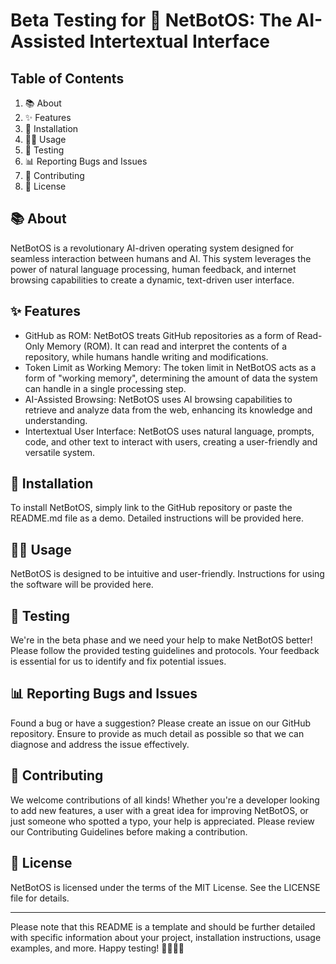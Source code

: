 # Beta Testing for 🚀 NetBotOS: The AI-Assisted Intertextual Interface

## Table of Contents

  1. 📚 About
  2. ✨ Features
  3. 🚀 Installation
  4. 👩‍💻 Usage
  5. 🔬 Testing
  6. 📊 Reporting Bugs and Issues
  7. 🤝 Contributing
  8. 📜 License

## 📚 About

NetBotOS is a revolutionary AI-driven operating system designed for seamless interaction between humans and AI. This system leverages the power of natural language processing, human feedback, and internet browsing capabilities to create a dynamic, text-driven user interface.

## ✨ Features

  * GitHub as ROM: NetBotOS treats GitHub repositories as a form of Read-Only Memory (ROM). It can read and interpret the contents of a repository, while humans handle writing and modifications.
  * Token Limit as Working Memory: The token limit in NetBotOS acts as a form of "working memory", determining the amount of data the system can handle in a single processing step.
  * AI-Assisted Browsing: NetBotOS uses AI browsing capabilities to retrieve and analyze data from the web, enhancing its knowledge and understanding.
  * Intertextual User Interface: NetBotOS uses natural language, prompts, code, and other text to interact with users, creating a user-friendly and versatile system.

## 🚀 Installation

To install NetBotOS, simply link to the GitHub repository or paste the README.md file as a demo. Detailed instructions will be provided here.

## 👩‍💻 Usage

NetBotOS is designed to be intuitive and user-friendly. Instructions for using the software will be provided here.

## 🔬 Testing

We're in the beta phase and we need your help to make NetBotOS better! Please follow the provided testing guidelines and protocols. Your feedback is essential for us to identify and fix potential issues.

## 📊 Reporting Bugs and Issues

Found a bug or have a suggestion? Please create an issue on our GitHub repository. Ensure to provide as much detail as possible so that we can diagnose and address the issue effectively. 

## 🤝 Contributing

We welcome contributions of all kinds! Whether you're a developer looking to add new features, a user with a great idea for improving NetBotOS, or just someone who spotted a typo, your help is appreciated. Please review our Contributing Guidelines before making a contribution.

## 📜 License

NetBotOS is licensed under the terms of the MIT License. See the LICENSE file for details.

* * *

Please note that this README is a template and should be further detailed with specific information about your project, installation instructions, usage examples, and more. Happy testing! 👩‍💻🔬🚀

